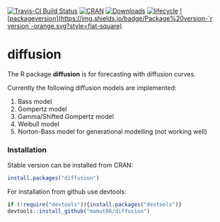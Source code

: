 [![Travis-CI Build Status](https://api.travis-ci.org/mamut86/diffusion.svg?branch=master)](https://travis-ci.org/mamut86/diffusion) [![CRAN](http://www.r-pkg.org/badges/version/diffusion)](https://cran.r-project.org/package=diffusion)
[![Downloads](http://cranlogs.r-pkg.org/badges/diffusion?color=brightgreen)](http://www.r-pkg.org/pkg/diffusion)
[![lifecycle](https://img.shields.io/badge/lifecycle-maturing-blue.svg)](https://www.tidyverse.org/lifecycle/#maturing)
[![packageversion](https://img.shields.io/badge/Package%20version-`r version`-orange.svg?style=flat-square)](commits/master)

# diffusion
The R package __diffusion__ is for forecasting with diffusion curves.

Currently the following diffusion models are implemented:

1. Bass model
2. Gompertz model
3. Gamma/Shifted Gompertz model
4. Weibull model
5. Norton-Bass model for generational modelling (not working well)


### Installation
Stable version can be installed from CRAN:
```r
install.packages("diffusion")
```

For installation from github use devtools:
```r
if (!require("devtools")){install.packages("devtools")}
devtools::install_github("mamut86/diffusion")
```
